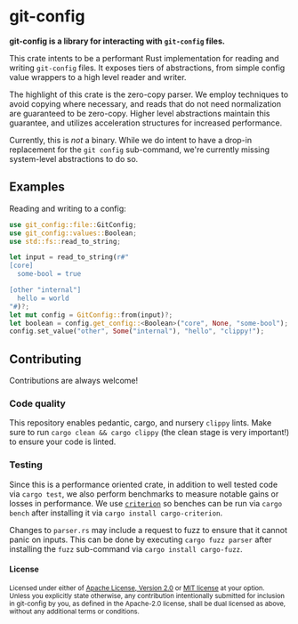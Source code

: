 # git-config

**git-config is a library for interacting with `git-config` files.**

This crate intents to be a performant Rust implementation for reading and
writing `git-config` files. It exposes tiers of abstractions, from simple
config value wrappers to a high level reader and writer.

The highlight of this crate is the zero-copy parser. We employ techniques to
avoid copying where necessary, and reads that do not need normalization are
guaranteed to be zero-copy. Higher level abstractions maintain this guarantee,
and utilizes acceleration structures for increased performance.

Currently, this is _not_ a binary. While we do intent to have a drop-in
replacement for the `git config` sub-command, we're currently missing
system-level abstractions to do so.

## Examples

Reading and writing to a config:

```rust
use git_config::file::GitConfig;
use git_config::values::Boolean;
use std::fs::read_to_string;

let input = read_to_string(r#"
[core]
  some-bool = true

[other "internal"]
  hello = world
"#)?;
let mut config = GitConfig::from(input)?;
let boolean = config.get_config::<Boolean>("core", None, "some-bool");
config.set_value("other", Some("internal"), "hello", "clippy!");
```

## Contributing

Contributions are always welcome!

### Code quality

This repository enables pedantic, cargo, and nursery `clippy` lints. Make sure
to run `cargo clean && cargo clippy` (the clean stage is very important!) to
ensure your code is linted.

### Testing

Since this is a performance oriented crate, in addition to well tested code via
`cargo test`, we also perform benchmarks to measure notable gains or losses in
performance. We use [`criterion`] so benches can be run via `cargo bench` after
installing it via `cargo install cargo-criterion`.

Changes to `parser.rs` may include a request to fuzz to ensure that it cannot
panic on inputs. This can be done by executing `cargo fuzz parser` after
installing the `fuzz` sub-command via `cargo install cargo-fuzz`.

#### License

<sup>
Licensed under either of <a href="LICENSE-APACHE">Apache License, Version
2.0</a> or <a href="LICENSE-MIT">MIT license</a> at your option.
</sup>

<br>

<sub>
Unless you explicitly state otherwise, any contribution intentionally submitted
for inclusion in git-config by you, as defined in the Apache-2.0 license, shall
be dual licensed as above, without any additional terms or conditions.
</sub>

[`criterion`]: https://github.com/bheisler/criterion.rs
